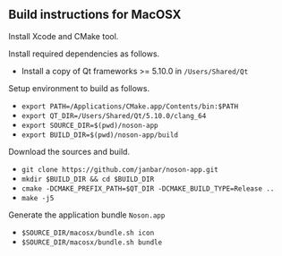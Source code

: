 ## Build instructions for MacOSX

Install Xcode and CMake tool.

Install required dependencies as follows.
- Install a copy of Qt frameworks >= 5.10.0 in `/Users/Shared/Qt`

Setup environment to build as follows.
- `export PATH=/Applications/CMake.app/Contents/bin:$PATH`
- `export QT_DIR=/Users/Shared/Qt/5.10.0/clang_64`
- `export SOURCE_DIR=$(pwd)/noson-app`
- `export BUILD_DIR=$(pwd)/noson-app/build`

Download the sources and build.
- `git clone https://github.com/janbar/noson-app.git`
- `mkdir $BUILD_DIR && cd $BUILD_DIR`
- `cmake -DCMAKE_PREFIX_PATH=$QT_DIR -DCMAKE_BUILD_TYPE=Release ..`
- `make -j5`

Generate the application bundle `Noson.app`
- `$SOURCE_DIR/macosx/bundle.sh icon`
- `$SOURCE_DIR/macosx/bundle.sh bundle`
